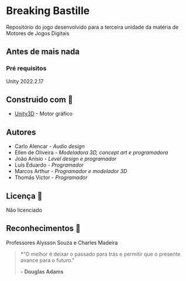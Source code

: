 # Breaking Bastille

Repositório do jogo desenvolvido para a terceira unidade da matéria de Motores de Jogos Digitais

## Antes de mais nada 
### Pré requisitos
Unity 2022.2.17

## Construido com :construction_worker:
* [Unity3D](https://unity.com/pt) - Motor gráfico

## Autores
* Carlo Alencar - *Audio design*
* Ellen de Oliveira - *Modeladora 3D, concept art e programadora*
* João Anísio - *Level design e programador*
* Luís Eduardo - *Programador*
* Marcos Arthur - *Programador e modelador 3D*
* Thomás Victor - *Programador*

## Licença :cop:
Não licenciado

## Reconhecimentos :two_men_holding_hands:
Professores Alysson Souza e Charles Madeira

> *"O melhor é deixar o passado para trás e permitir que o presente avance para o futuro."
>
> __- Douglas Adams__
